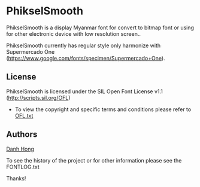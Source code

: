 ﻿PhikselSmooth
======================


PhikselSmooth is a display Myanmar font for convert to bitmap font or using for other electronic device with low resolution screen..

PhikselSmooth currently has regular style only harmonize with Supermercado One (<https://www.google.com/fonts/specimen/Supermercado+One>).

## License


PhikselSmooth is licensed under the SIL Open Font License v1.1 (<http://scripts.sil.org/OFL>)


- To view the copyright and specific terms and conditions please refer to [OFL.txt](https://github.com/khmertype/PhikselSmooth/blob/master/OFL.txt)




## Authors

[Danh Hong](http://www.khmertype.org)

To see the history of the project or for other information please see the FONTLOG.txt 



Thanks!
